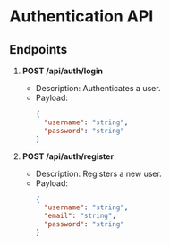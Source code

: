 # Authentication API

## Endpoints
1. **POST /api/auth/login**
   - Description: Authenticates a user.
   - Payload:
     ```json
     {
       "username": "string",
       "password": "string"
     }
     ```

2. **POST /api/auth/register**
   - Description: Registers a new user.
   - Payload:
     ```json
     {
       "username": "string",
       "email": "string",
       "password": "string"
     }
     ```

